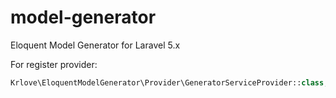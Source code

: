 # model-generator
Eloquent Model Generator for Laravel 5.x


For register provider:

```php
Krlove\EloquentModelGenerator\Provider\GeneratorServiceProvider::class,
```
